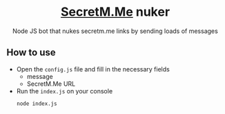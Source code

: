 <h1 align="center"><a href="https://secretm.me/">SecretM.Me</a> nuker</h1>

<p align="center">Node JS bot that nukes secretm.me links by sending loads of messages</p>

<h2>How to use</h2>

- Open the `config.js` file and fill in the necessary fields
  - message
  - SecretM.Me URL
- Run the `index.js` on your console
  ```sh-session
  node index.js
  ```